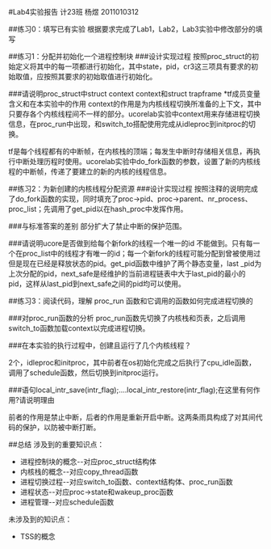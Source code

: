 #Lab4实验报告
计23班 杨煜 2011010312

##练习0：填写已有实验
根据要求完成了Lab1，Lab2，Lab3实验中修改部分的填写

##练习1：分配并初始化一个进程控制块
###设计实现过程
按照proc_struct的初始定义将其中的每一项都进行初始化，其中state，pid，cr3这三项具有要求的初始取值，应按照其要求的初始取值进行初始化。

###请说明proc_struct中struct context context和struct trapframe *tf成员变量含义和在本实验中的作用
context的作用是为内核线程切换所准备的上下文，其中只要存各个内核线程间不一样的部分。ucorelab实验中context用来存储进程切换信息，在proc\_run中出现，和switch\_to搭配使用完成从idleproc到initproc的切换。

tf是每个线程都有的中断帧，在内核栈的顶端；每发生中断时存储相关信息，再执行中断处理历程时使用。ucorelab实验中do\_fork函数的参数，设置了新的内核线程的中断帧，传递了要建立的新的内核的线程信息。

##练习2：为新创建的内核线程分配资源
###设计实现过程
按照注释的说明完成了do\_fork函数的实现，同时填充了proc->pid、proc->parent、nr\_process、proc\_list；先调用了get\_pid以在hash\_proc中发挥作用。

###与标准答案的差别
部分扩大了禁止中断的保护范围。

###请说明ucore是否做到给每个新fork的线程一个唯一的id
不能做到。只有每一个在proc\_list中的线程才有唯一的id；每一个新fork的线程可能分配到曾被使用过但是现在已经是释放状态的pid。get\_pid函数中维护了两个静态变量，last
\_pid为上次分配的pid，next\_safe是经维护的当前进程链表中大于last\_pid的最小的pid，这样从last_pid到next\_safe之间的pid均可以使用。

##练习3：阅读代码，理解 proc_run 函数和它调用的函数如何完成进程切换的

###对proc_run函数的分析
proc\_run函数先切换了内核栈和页表，之后调用switch\_to函数加载context以完成进程切换。

###在本实验的执行过程中，创建且运行了几个内核线程？2个，idleproc和initproc，其中前者在os初始化完成之后执行了cpu_idle函数，调用了schedule函数，然后切换到initproc运行。

###语句local\_intr\_save(intr\_flag);....local\_intr\_restore(intr\_flag);在这里有何作用?请说明理由前者的作用是禁止中断，后者的作用是重新开启中断。这两条雨具构成了对其间代码的保护，以防被中断打断。

##总结
涉及到的重要知识点：

- 进程控制块的概念--对应proc\_struct结构体
- 内核栈的概念--对应copy\_thread函数
- 进程切换过程--对应switch\_to函数、context结构体、proc\_run函数
- 进程状态--对应proc->state和wakeup\_proc函数
- 进程管理--对应schedule函数

未涉及到的知识点：

- TSS的概念
